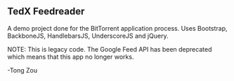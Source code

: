 ## TedX Feedreader

A demo project done for the BitTorrent application process. Uses Bootstrap, BackboneJS, HandlebarsJS, UnderscoreJS and jQuery. 

NOTE: This is legacy code. The Google Feed API has been deprecated which means that this app no longer works.

-Tong Zou